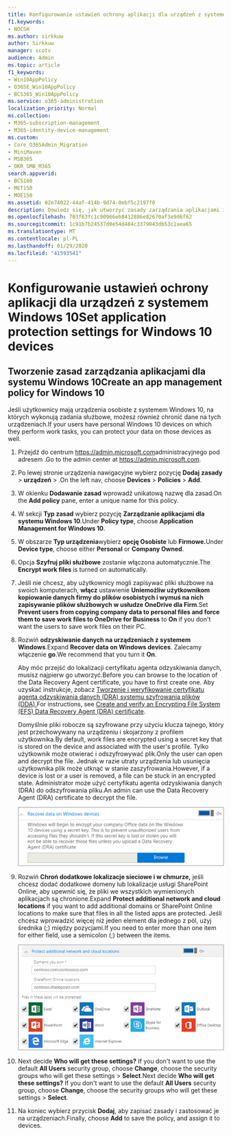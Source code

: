 ```yaml
---
title: Konfigurowanie ustawień ochrony aplikacji dla urządzeń z systemem Windows 10
f1.keywords:
- NOCSH
ms.author: sirkkuw
author: Sirkkuw
manager: scotv
audience: Admin
ms.topic: article
f1_keywords:
- Win10AppPolicy
- O365E_Win10AppPolicy
- BCS365_Win10AppPolicy
ms.service: o365-administration
localization_priority: Normal
ms.collection:
- M365-subscription-management
- M365-identity-device-management
ms.custom:
- Core_O365Admin_Migration
- MiniMaven
- MSB365
- OKR_SMB_M365
search.appverid:
- BCS160
- MET150
- MOE150
ms.assetid: 02e74022-44af-414b-9d74-0ebf5c2197f0
description: Dowiedz się, jak utworzyć zasady zarządzania aplikacjami i chronić pliki służbowe na urządzeniach z systemem Windows 10.
ms.openlocfilehash: 703f63fc1c90966eb8412886e82670af3e9d6f62
ms.sourcegitcommit: 1c91b7b24537d0e54d484c3379043db53c1aea65
ms.translationtype: MT
ms.contentlocale: pl-PL
ms.lasthandoff: 01/29/2020
ms.locfileid: "41593541"
---
```

# <a name="set-application-protection-settings-for-windows-10-devices"></a><span data-ttu-id="d18b6-103">Konfigurowanie ustawień ochrony aplikacji dla urządzeń z systemem Windows 10</span><span class="sxs-lookup"><span data-stu-id="d18b6-103">Set application protection settings for Windows 10 devices</span></span>

## <a name="create-an-app-management-policy-for-windows-10"></a><span data-ttu-id="d18b6-104">Tworzenie zasad zarządzania aplikacjami dla systemu Windows 10</span><span class="sxs-lookup"><span data-stu-id="d18b6-104">Create an app management policy for Windows 10</span></span>

<span data-ttu-id="d18b6-105">Jeśli użytkownicy mają urządzenia osobiste z systemem Windows 10, na których wykonują zadania służbowe, możesz również chronić dane na tych urządzeniach.</span><span class="sxs-lookup"><span data-stu-id="d18b6-105">If your users have personal Windows 10 devices on which they perform work tasks, you can protect your data on those devices as well.</span></span>
  
1. <span data-ttu-id="d18b6-106">Przejdź do centrum <a href="https://go.microsoft.com/fwlink/p/?linkid=837890" target="_blank">https://admin.microsoft.com</a>administracyjnego pod adresem .</span><span class="sxs-lookup"><span data-stu-id="d18b6-106">Go to the admin center at <a href="https://go.microsoft.com/fwlink/p/?linkid=837890" target="_blank">https://admin.microsoft.com</a>.</span></span> 
    
2. <span data-ttu-id="d18b6-107">Po lewej stronie urządzenia nawigacyjne wybierz pozycję **Dodaj** **zasady** \> **urządzeń** \> .</span><span class="sxs-lookup"><span data-stu-id="d18b6-107">On the left nav, choose **Devices** \> **Policies** \> **Add**.</span></span>

3. <span data-ttu-id="d18b6-108">W okienku **Dodawanie zasad** wprowadź unikatową nazwę dla zasad.</span><span class="sxs-lookup"><span data-stu-id="d18b6-108">On the **Add policy** pane, enter a unique name for this policy.</span></span> 
    
4. <span data-ttu-id="d18b6-109">W sekcji **Typ zasad** wybierz pozycję **Zarządzanie aplikacjami dla systemu Windows 10**.</span><span class="sxs-lookup"><span data-stu-id="d18b6-109">Under **Policy type**, choose **Application Management for Windows 10**.</span></span>
    
5. <span data-ttu-id="d18b6-110">W obszarze **Typ urządzenia**wybierz **opcję Osobiste** lub **Firmowe.**</span><span class="sxs-lookup"><span data-stu-id="d18b6-110">Under **Device type**, choose either **Personal** or **Company Owned**.</span></span>
    
6. <span data-ttu-id="d18b6-111">Opcja **Szyfruj pliki służbowe** zostanie włączona automatycznie.</span><span class="sxs-lookup"><span data-stu-id="d18b6-111">The **Encrypt work files** is turned on automatically.</span></span> 
    
7. <span data-ttu-id="d18b6-112">Jeśli nie chcesz, aby użytkownicy mogli zapisywać pliki służbowe na swoich komputerach, **włącz** ustawienie **Uniemożliw użytkownikom kopiowanie danych firmy do plików osobistych i wymuś na nich zapisywanie plików służbowych w usłudze OneDrive dla Firm**.</span><span class="sxs-lookup"><span data-stu-id="d18b6-112">Set **Prevent users from copying company data to personal files and force them to save work files to OneDrive for Business** to **On** if you don't want the users to save work files on their PC.</span></span> 
    
9. <span data-ttu-id="d18b6-113">Rozwiń **odzyskiwanie danych na urządzeniach z systemem Windows**.</span><span class="sxs-lookup"><span data-stu-id="d18b6-113">Expand **Recover data on Windows devices**.</span></span> <span data-ttu-id="d18b6-114">Zalecamy włączenie **go**.</span><span class="sxs-lookup"><span data-stu-id="d18b6-114">We recommend that you turn it **On**.</span></span>
    
    <span data-ttu-id="d18b6-115">Aby móc przejść do lokalizacji certyfikatu agenta odzyskiwania danych, musisz najpierw go utworzyć.</span><span class="sxs-lookup"><span data-stu-id="d18b6-115">Before you can browse to the location of the Data Recovery Agent certificate, you have to first create one.</span></span> <span data-ttu-id="d18b6-116">Aby uzyskać instrukcje, zobacz [Tworzenie i weryfikowanie certyfikatu agenta odzyskiwania danych (DRA) systemu szyfrowania plików (DDA).](https://go.microsoft.com/fwlink/p/?linkid=853700)</span><span class="sxs-lookup"><span data-stu-id="d18b6-116">For instructions, see [Create and verify an Encrypting File System (EFS) Data Recovery Agent (DRA) certificate](https://go.microsoft.com/fwlink/p/?linkid=853700).</span></span>
    
    <span data-ttu-id="d18b6-117">Domyślnie pliki robocze są szyfrowane przy użyciu klucza tajnego, który jest przechowywany na urządzeniu i skojarzony z profilem użytkownika.</span><span class="sxs-lookup"><span data-stu-id="d18b6-117">By default, work files are encrypted using a secret key that is stored on the device and associated with the user's profile.</span></span> <span data-ttu-id="d18b6-118">Tylko użytkownik może otwierać i odszyfrowywać plik.</span><span class="sxs-lookup"><span data-stu-id="d18b6-118">Only the user can open and decrypt the file.</span></span> <span data-ttu-id="d18b6-119">Jednak w razie utraty urządzenia lub usunięcia użytkownika plik może utknąć w stanie zaszyfrowania.</span><span class="sxs-lookup"><span data-stu-id="d18b6-119">However, if a device is lost or a user is removed, a file can be stuck in an encrypted state.</span></span> <span data-ttu-id="d18b6-120">Administrator może użyć certyfikatu agenta odzyskiwania danych (DRA) do odszyfrowania pliku.</span><span class="sxs-lookup"><span data-stu-id="d18b6-120">An admin can use the Data Recovery Agent (DRA) certificate to decrypt the file.</span></span>
    
    ![Browse to Data Recovery Agent certificate.](media/7d7d664f-b72f-4293-a3e7-d0fa7371366c.png)
  
10. <span data-ttu-id="d18b6-122">Rozwiń **Chroń dodatkowe lokalizacje sieciowe i w chmurze,** jeśli chcesz dodać dodatkowe domeny lub lokalizacje usługi SharePoint Online, aby upewnić się, że pliki we wszystkich wymienionych aplikacjach są chronione.</span><span class="sxs-lookup"><span data-stu-id="d18b6-122">Expand **Protect additional network and cloud locations** if you want to add additional domains or SharePoint Online locations to make sure that files in all the listed apps are protected.</span></span> <span data-ttu-id="d18b6-123">Jeśli chcesz wprowadzić więcej niż jeden element dla jednego z pól, użyj średnika (;) między pozycjami.</span><span class="sxs-lookup"><span data-stu-id="d18b6-123">If you need to enter more than one item for either field, use a semicolon (;) between the items.</span></span>
    
    ![Expand Protect additional network and cloud locations, and enter domains or SharePoint Online sites you own.](media/7afaa0c7-ba53-456d-8c61-312c45e09625.png)
  
11. <span data-ttu-id="d18b6-p105">Next decide **Who will get these settings?** If you don't want to use the default **All Users** security group, choose **Change**, choose the security groups who will get these settings \> **Select**.</span><span class="sxs-lookup"><span data-stu-id="d18b6-p105">Next decide **Who will get these settings?** If you don't want to use the default **All Users** security group, choose **Change**, choose the security groups who will get these settings \> **Select**.</span></span>
    
12. <span data-ttu-id="d18b6-127">Na koniec wybierz przycisk **Dodaj**, aby zapisać zasady i zastosować je na urządzeniach.</span><span class="sxs-lookup"><span data-stu-id="d18b6-127">Finally, choose **Add** to save the policy, and assign it to devices.</span></span> 